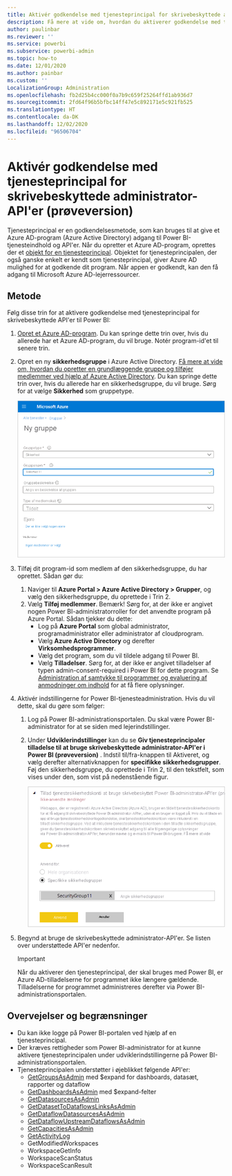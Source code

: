 ```yaml
---
title: Aktivér godkendelse med tjenesteprincipal for skrivebeskyttede administrator-API'er (prøveversion)
description: Få mere at vide om, hvordan du aktiverer godkendelse med tjenesteprincipal for at tillade brug af skrivebeskyttede administrator-API'er.
author: paulinbar
ms.reviewer: ''
ms.service: powerbi
ms.subservice: powerbi-admin
ms.topic: how-to
ms.date: 12/01/2020
ms.author: painbar
ms.custom: ''
LocalizationGroup: Administration
ms.openlocfilehash: fb2d25b4cc000f0a7b9c659f25264ffd1ab936d7
ms.sourcegitcommit: 2fd64f96b5bfbc14ff47e5c892171e5c921fb525
ms.translationtype: HT
ms.contentlocale: da-DK
ms.lasthandoff: 12/02/2020
ms.locfileid: "96506704"
---
```

# <a name="enable-service-principle-authentication-for-read-only-admin-apis-preview"></a>Aktivér godkendelse med tjenesteprincipal for skrivebeskyttede administrator-API'er (prøveversion)

Tjenesteprincipal er en godkendelsesmetode, som kan bruges til at give et Azure AD-program (Azure Active Directory) adgang til Power BI-tjenesteindhold og API'er.
Når du opretter et Azure AD-program, oprettes der et [objekt for en tjenesteprincipal](https://docs.microsoft.com/azure/active-directory/develop/app-objects-and-service-principals#service-principal-object). Objektet for tjenesteprincipalen, der også ganske enkelt er kendt som tjenesteprincipal, giver Azure AD mulighed for at godkende dit program. Når appen er godkendt, kan den få adgang til Microsoft Azure AD-lejerressourcer.

## <a name="method"></a>Metode

Følg disse trin for at aktivere godkendelse med tjenesteprincipal for skrivebeskyttede API'er til Power BI:

1. [Opret et Azure AD-program](https://docs.microsoft.com/azure/active-directory/develop/howto-create-service-principal-portal). Du kan springe dette trin over, hvis du allerede har et Azure AD-program, du vil bruge. Notér program-id'et til senere trin. 
2. Opret en ny **sikkerhedsgruppe** i Azure Active Directory. [Få mere at vide om, hvordan du opretter en grundlæggende gruppe og tilføjer medlemmer ved hjælp af Azure Active Directory](https://docs.microsoft.com/azure/active-directory/fundamentals/active-directory-groups-create-azure-portal). Du kan springe dette trin over, hvis du allerede har en sikkerhedsgruppe, du vil bruge.
    Sørg for at vælge **Sikkerhed** som gruppetype.

    ![Skærmbillede af dialogboksen til oprettelse af en ny gruppe på Azure Portal.](media/read-only-apis-service-principal-auth/azure-portal-new-group-dialog.png)

3. Tilføj dit program-id som medlem af den sikkerhedsgruppe, du har oprettet. Sådan gør du:
    1. Naviger til **Azure Portal > Azure Active Directory > Grupper**, og vælg den sikkerhedsgruppe, du oprettede i Trin 2.
    1. Vælg **Tilføj medlemmer**.
    Bemærk! Sørg for, at der ikke er angivet nogen Power BI-administratorroller for det anvendte program på Azure Portal. Sådan tjekker du dette: 
       * Log på **Azure Portal** som global administrator, programadministrator eller administrator af cloudprogram. 
        * Vælg **Azure Active Directory** og derefter **Virksomhedsprogrammer**. 
        * Vælg det program, som du vil tildele adgang til Power BI. 
        * Vælg **Tilladelser**. Sørg for, at der ikke er angivet tilladelser af typen admin-consent-required i Power BI for dette program. Se [Administration af samtykke til programmer og evaluering af anmodninger om indhold](https://docs.microsoft.com/azure/active-directory/manage-apps/manage-consent-requests) for at få flere oplysninger. 
4. Aktivér indstillingerne for Power BI-tjenesteadministration. Hvis du vil dette, skal du gøre som følger:
    1. Log på Power BI-administrationsportalen. Du skal være Power BI-administrator for at se siden med lejerindstillinger.
    1. Under **Udviklerindstillinger** kan du se **Giv tjenesteprincipaler tilladelse til at bruge skrivebeskyttede administrator-API'er i Power BI (prøveversion)** . Indstil til/fra-knappen til Aktiveret, og vælg derefter alternativknappen for **specifikke sikkerhedsgrupper**. Føj den sikkerhedsgruppe, du oprettede i Trin 2, til den tekstfelt, som vises under den, som vist på nedenstående figur.

        ![Skærmbillede af lejerindstillingen for tilladelse af tjenesteprincipaler.](media/read-only-apis-service-principal-auth/allow-service-principals-tenant-setting.png)

 5. Begynd at bruge de skrivebeskyttede administrator-API'er. Se listen over understøttede API'er nedenfor.

    >[!IMPORTANT]
    >Når du aktiverer den tjenesteprincipal, der skal bruges med Power BI, er Azure AD-tilladelserne for programmet ikke længere gældende. Tilladelserne for programmet administreres derefter via Power BI-administrationsportalen.

## <a name="considerations-and-limitations"></a>Overvejelser og begrænsninger
* Du kan ikke logge på Power BI-portalen ved hjælp af en tjenesteprincipal.
* Der kræves rettigheder som Power BI-administrator for at kunne aktivere tjenesteprincipalen under udviklerindstillingerne på Power BI-administrationsportalen.
* Tjenesteprincipalen understøtter i øjeblikket følgende API'er:
    * [GetGroupsAsAdmin](https://docs.microsoft.com/rest/api/power-bi/admin/groups_getgroupsasadmin) med $expand for dashboards, datasæt, rapporter og dataflow 
    * [GetDashboardsAsAdmin](https://docs.microsoft.com/rest/api/power-bi/admin/dashboards_getdashboardsasadmin) med $expand-felter
    * [GetDatasourcesAsAdmin](https://docs.microsoft.com/rest/api/power-bi/admin/datasets_getdatasourcesasadmin) 
    * [GetDatasetToDataflowsLinksAsAdmin](https://docs.microsoft.com/rest/api/power-bi/admin/datasets_getdatasettodataflowslinksingroupasadmin)
    * [GetDataflowDatasourcesAsAdmin](https://docs.microsoft.com/rest/api/power-bi/admin/dataflows_getdataflowdatasourcesasadmin) 
    * [GetDataflowUpstreamDataflowsAsAdmin](https://docs.microsoft.com/rest/api/power-bi/admin/dataflows_getupstreamdataflowsingroupasadmin) 
    * [GetCapacitiesAsAdmin](https://docs.microsoft.com/rest/api/power-bi/admin/getcapacitiesasadmin)
    * [GetActivityLog](https://docs.microsoft.com/rest/api/power-bi/admin/getactivityevents)
    * GetModifiedWorkspaces
    * WorkspaceGetInfo
    * WorkspaceScanStatus
    * WorkspaceScanResult
